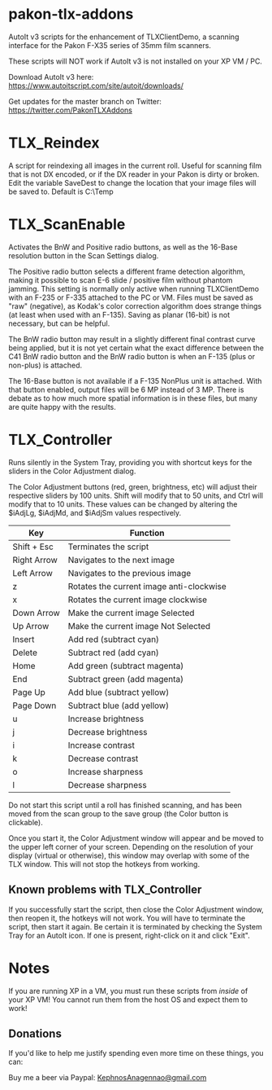 # pakon-tlx-addons
AutoIt v3 scripts for the enhancement of TLXClientDemo, a scanning interface for the Pakon F-X35 series of 35mm film scanners.

These scripts will NOT work if AutoIt v3 is not installed on your XP VM / PC.

Download AutoIt v3 here: https://www.autoitscript.com/site/autoit/downloads/

Get updates for the master branch on Twitter: https://twitter.com/PakonTLXAddons

TLX_Reindex
===========

A script for reindexing all images in the current roll. Useful for scanning film that is not DX encoded,
or if the DX reader in your Pakon is dirty or broken. Edit the variable SaveDest to change the location that your image
files will be saved to. Default is C:\Temp

TLX_ScanEnable
================

Activates the BnW and Positive radio buttons, as well as the 16-Base 
resolution button in the Scan Settings dialog. 

The Positive radio button selects a different frame detection algorithm, making it possible to scan E-6 slide / positive film without phantom jamming.  This setting is normally only active when running TLXClientDemo with an F-235 or F-335 attached to the PC or VM. Files must be saved as "raw" (negative), as Kodak's color correction algorithm does strange things (at least when used with an F-135).  Saving as planar (16-bit) is not necessary, but can be helpful.

The BnW radio button may result in a slightly different final contrast curve being applied, but it is not yet certain what the exact
difference between the C41 BnW radio button and the BnW radio button is when an F-135 (plus or non-plus) is attached.

The 16-Base button is not available if a F-135 NonPlus unit is attached. With that button enabled, output files will be 6 MP instead of 3 MP. There is debate as to how much more spatial information is in these files, but many are quite happy with the results.

TLX_Controller
==============

Runs silently in the System Tray, providing you with shortcut keys for the sliders
in the Color Adjustment dialog.

The Color Adjustment buttons (red, green, brightness, etc) will adjust their 
respective sliders by 100 units. Shift will modify that to 50 units, and Ctrl 
will modify that to 10 units. These values can be changed by altering the $iAdjLg,
$iAdjMd, and $iAdjSm values respectively.

| Key         | Function                                 |
| ----------- | ---------------------------------------- |
| Shift + Esc | Terminates the script                    |
| Right Arrow | Navigates to the next image              |
| Left Arrow  | Navigates to the previous image          |
| z           | Rotates the current image anti-clockwise |
| x           | Rotates the current image clockwise      |
| Down Arrow  | Make the current image Selected          |
| Up Arrow    | Make the current image Not Selected      |
| Insert      | Add red (subtract cyan)                  |
| Delete      | Subtract red (add cyan)                  |
| Home        | Add green (subtract magenta)             |
| End         | Subtract green (add magenta)             |
| Page Up     | Add blue (subtract yellow)               |
| Page Down   | Subtract blue (add yellow)               |
| u           | Increase brightness                      |
| j           | Decrease brightness                      |
| i           | Increase contrast                        |
| k           | Decrease contrast                        |
| o           | Increase sharpness                       |
| l           | Decrease sharpness                       |

Do not start this script until a roll has finished scanning, and has been moved from 
the scan group to the save group (the Color button is clickable).

Once you start it, the Color Adjustment window will appear and be moved to the upper
left corner of your screen. Depending on the resolution of your display (virtual or 
otherwise), this window may overlap with some of the TLX window. This will not stop 
the hotkeys from working.

Known problems with TLX_Controller
----------------------------------

If you successfully start the script, then close the Color Adjustment window, then 
reopen it, the hotkeys will not work. You will have to terminate the script, then 
start it again. Be certain it is terminated by checking the System Tray for an 
AutoIt icon. If one is present, right-click on it and click "Exit".

Notes
=====

If you are running XP in a VM, you must run these scripts from *inside* of your XP VM! You cannot run them from the host OS and
expect them to work!

Donations
---------

If you'd like to help me justify spending even more time on these things,
you can:

Buy me a beer via Paypal: KephnosAnagennao@gmail.com
